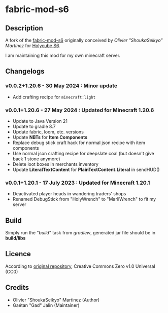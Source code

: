 # fabric-mod-s6

## Description

A fork of the [fabric-mod-s6](https://gitlab.com/holycube/fabric-mod-s6) originally conceived by *Olivier "ShoukaSeikyo" Martinez* for [Holycube S6](https://www.holycube.fr/).

I am maintaining this mod for my own minecraft server.

## Changelogs

### v0.0.2+1.20.6 - 30 May 2024 : Minor update

- Add crafting recipe for `minecraft:light`

### v0.0.1+1.20.6 - 27 May 2024 : Updated for **Minecraft 1.20.6**

- Update to Java Version 21
- Update to gradle 8.7
- Update fabric, loom, etc. versions
- Update **NBTs** for **Item Components**
- Replace debug stick craft hack for normal json recipe with item components
- Use normal json crafting recipe for deepslate coal (but doesn't give back 1 stone anymore)
- Delete loot boxes in merchants inventory
- Update **LiteralTextContent** for **PlainTextContent.Literal** in sendHUD()

### v0.0.1+1.20.1 - 17 July 2023 : Updated for **Minecraft 1.20.1**
- Deactivated player heads in wandering traders' shops
- Renamed DebugStick from "HolyWrench" to "MarliWrench" to fit my server

## Build

Simply run the "*build*" task from *gradlew*, generated jar file should be in **build/libs**

## Licence

According to [original repository](https://gitlab.com/holycube/fabric-mod-s6), Creative Commons Zero v1.0 Universal (CC0)

## Credits

- Olivier "ShoukaSeikyo" Martinez (Author)
- Gaétan "Gad" Jalin (Maintainer)
